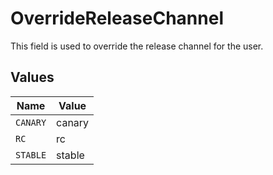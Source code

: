 # OverrideReleaseChannel

This field is used to override the release channel for the user.


## Values

| Name     | Value    |
| -------- | -------- |
| `CANARY` | canary   |
| `RC`     | rc       |
| `STABLE` | stable   |